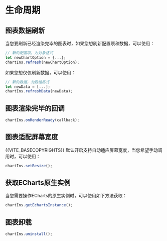 # 生命周期

## 图表数据刷新
当您要刷新已经渲染完毕的图表时，如果您想刷新配置项和数据，可以使用：
```javascript
// 新的配置项，为对象格式
let newChartOption = {...};
chartIns.refresh(newChartOption);
```
如果您想仅仅刷新数据，可以使用：
```javascript
// 新的数据，为数组格式
let newData = [...];
chartIns.refreshData(newData);
```

## 图表渲染完毕的回调
```javascript
chartIns.onRenderReady(callback);
```

## 图表适配屏幕宽度
{{VITE_BASECOPYRIGHTS}} 默认开启支持自动适应屏幕宽度，当您希望手动调用时，可以使用：
```javascript
chartIns.setResize();
```

## 获取ECharts原生实例
当您需要操作ECharts的原生实例时，可以使用如下方法获取：
```javascript
chartIns.getEchartsInstance();
```

## 图表卸载
```javascript
chartIns.uninstall();
```